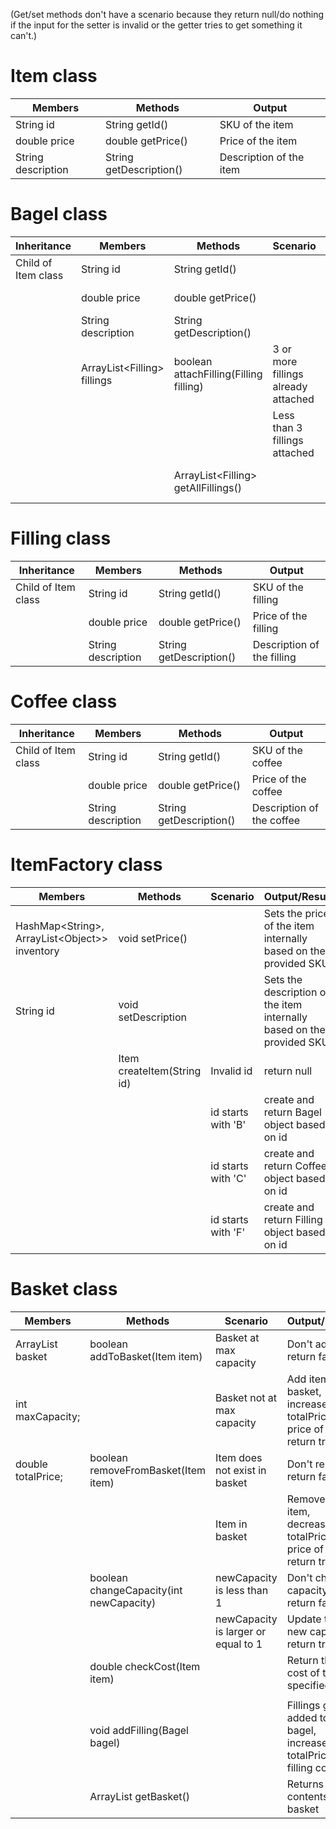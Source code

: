 (Get/set methods don't have a scenario because they return null/do nothing if the input for the setter is invalid or the getter tries to get something it can't.)

# Item class

| Members            | Methods                 | Output                 |
|--------------------|-------------------------|------------------------|
| String id          | String getId()          | SKU of the item        |
| double price       | double getPrice()       | Price of the item      |
| String description | String getDescription() | Description of the item |

# Bagel class

| Inheritance         | Members                      | Methods                                | Scenario                            | Result/Output                                  |
|---------------------|------------------------------|----------------------------------------|-------------------------------------|------------------------------------------------|
| Child of Item class | String id                    | String getId()                         |                                     | SKU of the bagel                               |
|                     | double price                 | double getPrice()                      |                                     | Price of the bagel                             |
|                     | String description           | String getDescription()                |                                     | Description of the bagel                       |
|                     | ArrayList\<Filling> fillings | boolean attachFilling(Filling filling) | 3 or more fillings already attached | Return false, don't add the filling            |
|                     |                              |                                        | Less than 3 fillings attached       | Return true, add filling to fillings ArrayList |
|                     |                              | ArrayList\<Filling> getAllFillings()   |                                     | All fillings attached to the bagel             |

# Filling class

| Inheritance         | Members            | Methods                 | Output                      |
|---------------------|--------------------|-------------------------|-----------------------------|
| Child of Item class | String id          | String getId()          | SKU of the filling          |
|                     | double price       | double getPrice()       | Price of the filling        |
|                     | String description | String getDescription() | Description of the filling  |

# Coffee class


| Inheritance         | Members            | Methods                 | Output                    |
|---------------------|--------------------|-------------------------|---------------------------|
| Child of Item class | String id          | String getId()          | SKU of the coffee         |
|                     | double price       | double getPrice()       | Price of the coffee       |
|                     | String description | String getDescription() | Description of the coffee |

# ItemFactory class


| Members                                         | Methods                    | Scenario             | Output/Result                                                         |
|-------------------------------------------------|----------------------------|----------------------|-----------------------------------------------------------------------|
| HashMap\<String>, ArrayList\<Object>> inventory | void setPrice()            |                      | Sets the price of the item internally based on the provided SKU       |
| String id                                       | void setDescription        |                      | Sets the description of the item internally based on the provided SKU |
|                                                 | Item createItem(String id) | Invalid id           | return null                                                           |
|                                                 |                            | id starts with 'B'   | create and return Bagel object based on id                            |
|                                                 |                            | id starts with 'C'   | create and return Coffee object based on id                           |
|                                                 |                            | id starts with 'F'   | create and return Filling object based on id                          |


# Basket class


| Members                | Methods                                 | Scenario                            | Output/Result                                                            |
|------------------------|-----------------------------------------|-------------------------------------|--------------------------------------------------------------------------|
| ArrayList<Item> basket | boolean addToBasket(Item item)          | Basket at max capacity              | Don't add, return false                                                  |
| int maxCapacity;       |                                         | Basket not at max capacity          | Add item to basket, increase totalPrice by price of item, return true    |
| double totalPrice;     | boolean removeFromBasket(Item item)     | Item does not exist in basket       | Don't remove, return false                                               |
|                        |                                         | Item in basket                      | Remove the item, decrease total totalPrice by price of item, return true |
|                        | boolean changeCapacity(int newCapacity) | newCapacity is less than 1          | Don't change capacity, return false                                      |
|                        |                                         | newCapacity is larger or equal to 1 | Update to new capacity, return true                                      |
|                        | double checkCost(Item item)             |                                     | Return the cost of the specified item                                    |
|                        |                                         |                                     |                                                                          |
|                        | void addFilling(Bagel bagel)            |                                     | Fillings gets added to bagel, increase totalPrice by filling cost        |
|                        | ArrayList<Item> getBasket()             |                                     | Returns contents of basket                                               |
